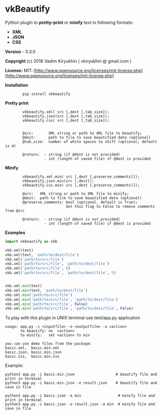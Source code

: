 # vkBeautify

Python  plugin to **pretty-print** or **minify** text in following formats:

* **XML**
* **JSON**
* **CSS**

**Version** - 0.3.0

**Copyright** (c) 2016 Vadim Kiryukhin ( vkiryukhin @ gmail.com )

**License:** MIT: [http://www.opensource.org/licenses/mit-license.php](http://www.opensource.org/licenses/mit-license.php)

   **Installation**
```
        pip install vkbeautify
```

   **Pretty print**
```
        vkbeautify.xml( src [,dest [,tab_size]);
        vkbeautify.json(src [,dest [,tab_size]);
        vkbeautify.css( src [,dest [,tab_size]);


        @src:       XML string or path to XML file to beautify;
        @dest:      path to file to save beautified data (optional)
        @tab_size:  number of white spaces to shift (optional; default is 4)

        @return:  - string (if @dest is not provided)
                  - int (length of saved file) if @dest is provided
```

  **Minify**
```
        vkbeautify.xml.min( src [,dest [,preserve_comments]]);
        vkbeautify.json.min(src [,dest]);
        vkbeautify.css.min( src [,dest [,preserve_comments]]);

        @src:   XML string or path to XML file to minify;
        @dest:  path to file to save beautified data (optional)
        @preserve_comments: bool (optional, default is True);
                            Set this flag to False to remove comments from @src

        @return:  - string (if @dest is not provided)
                  - int (length of saved file) if @dest is provided
```

   **Examples**
```python
import vkbeautify as vkb

vkb.xml(text)
vkb.xml(text, 'path/to/dest/file')
vkb.xml('path/to/src/file')
vkb.xml('path/to/src/file', 'path/to/dest/file')
vkb.xml('path/to/src/file', 8)
vkb.xml('path/to/src/file', 'path/to/dest/file', 5)


vkb.xml.min(text)
vkb.xml.min(text, 'path/to/dest/file')
vkb.xml.min('path/to/src/file')
vkb.xml.min('path/to/src/file', 'path/to/dest/file')
vkb.xml.min('path/to/src/file', False)
vkb.xml.min('path/to/src/file', 'path/to/dest/file', False)
```
To play with this plugin in UNIX terminal use test/app.py application
```
usage: app.py -i <inputfile> -o <outputfile> -a <action>
       to beautify: no  <action>
       to minify:   set <action> to min

you can use demo files from the package:
basic.xml,  basic.min.xml
basic.json, basic.min.json
basic.css,  basic.min.css
```
Example:
```
python3 app.py -i basic.min.json                   # beautify file and print in terminal
python3 app.py -i basic.min.json -o result.json    # beautify file and save in file

python3 app.py -i basic.json -a min                 # minify file and print in terminal
python3 app.py -i basic.json -o result.json -a min  # minify file and save in file
```
